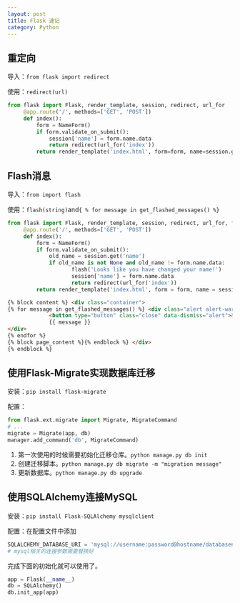 ```yaml
---
layout: post
title: Flask 速记
category: Python
---
```


## 重定向

导入：`from flask import redirect`

使用：`redirect(url)`

```python
from flask import Flask, render_template, session, redirect, url_for
     @app.route('/', methods=['GET', 'POST'])
     def index():
         form = NameForm()
         if form.validate_on_submit():
             session['name'] = form.name.data
             return redirect(url_for('index'))
         return render_template('index.html', form=form, name=session.get('name'))
```



## Flash消息

导入：`from import flash`

使用：`flash(string)`and`{ % for message in get_flashed_messages() %}`

```python
from flask import Flask, render_template, session, redirect, url_for, flash
     @app.route('/', methods=['GET', 'POST'])
     def index():
         form = NameForm()
         if form.validate_on_submit():
             old_name = session.get('name')
             if old_name is not None and old_name != form.name.data:
                    flash('Looks like you have changed your name!') 
                    session['name'] = form.name.data
                    return redirect(url_for('index'))
         return render_template('index.html', form = form, name = session.get('name'))
```

```html
{% block content %} <div class="container">
{% for message in get_flashed_messages() %} <div class="alert alert-warning">
             <button type="button" class="close" data-dismiss="alert">&times;</button>
             {{ message }}
</div>
{% endfor %}
{% block page_content %}{% endblock %} </div>
{% endblock %}
```



## 使用Flask-Migrate实现数据库迁移

安装：`pip install flask-migrate`

配置：

```python
from flask.ext.migrate import Migrate, MigrateCommand 
# ...
migrate = Migrate(app, db)
manager.add_command('db', MigrateCommand)
```

1. 第一次使用的时候需要初始化迁移仓库。`python manage.py db init`
2. 创建迁移脚本。`python manage.py db migrate -m "migration message"`
3. 更新数据库。`python manage.py db upgrade`



## 使用SQLAlchemy连接MySQL

安装：`pip install Flask-SQLAlchemy mysqlclient`

配置：在配置文件中添加

```python
SQLALCHEMY_DATABASE_URI = 'mysql://username:password@hostname/databasename'
# mysql相关的连接参数需要替换好
```

完成下面的初始化就可以使用了。

```python
app = Flask(__name__)
db = SQLAlchemy()
db.init_app(app)
```

